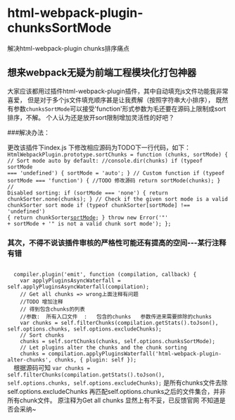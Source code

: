 # html-webpack-plugin-chunksSortMode
解决html-webpack-plugin chunks排序痛点
## 想来webpack无疑为前端工程模块化打包神器

大家应该都用过插件html-webpack-plugin插件，其中自动填充js文件功能我非常喜爱，
但是对于多个js文件填充顺序甚是让我费解（按照字符串大小排序），
既然有参数<code>chunksSortMode</code>可以接受'function'形式参数为毛还要在源码上限制成sort排序，不解。
个人认为还是放开sort限制增加灵活性的好吧？


###解决办法： 

  更改该插件下index.js 下修改相应源码为TODO下一行代码，如下：
  <code>
  HtmlWebpackPlugin.prototype.sortChunks = function (chunks, sortMode) {
  // Sort mode auto by default:
  //console.dir(chunks)
  if (typeof sortMode === 'undefined') {
    sortMode = 'auto';
  }
  // Custom function
  if (typeof sortMode === 'function') {
    //TODO 修改源码
    return sortMode(chunks);
  }
  // Disabled sorting:
  if (sortMode === 'none') {
    return chunkSorter.none(chunks);
  }
  // Check if the given sort mode is a valid chunkSorter sort mode
  if (typeof chunkSorter[sortMode] !== 'undefined') {
    return chunkSorter[sortMode](chunks);
  }
  throw new Error('"' + sortMode + '" is not a valid chunk sort mode');
};
  </code>
  
  ### 其次，不得不说该插件审核的严格性可能还有提高的空间---某行注释有错
  
  <code>
  compiler.plugin('emit', function (compilation, callback) {
    var applyPluginsAsyncWaterfall = self.applyPluginsAsyncWaterfall(compilation);
    // Get all chunks => wrong上面注释有问题
    //TODO 增加注释
    // 得到包含chunks的列表
    //参数:  所有入口文件  :   包含的chunks   参数传进来需要排除的chunks
    var chunks = self.filterChunks(compilation.getStats().toJson(), self.options.chunks, self.options.excludeChunks);
    // Sort chunks
    chunks = self.sortChunks(chunks, self.options.chunksSortMode);
    // Let plugins alter the chunks and the chunk sorting
    chunks = compilation.applyPluginsWaterfall('html-webpack-plugin-alter-chunks', chunks, { plugin: self });
  </code>
  根据源码可知
  <code>var chunks = self.filterChunks(compilation.getStats().toJson(), self.options.chunks, self.options.excludeChunks);</code>
  是所有chunks文件去除self.options.excludeChunks 再匹配self.options.chunks之后的文件集合，并非所有chunk文件。
  原注释为Get all chunks 显然上有不妥，已反馈官网 不知道是否会采纳~
  
  
